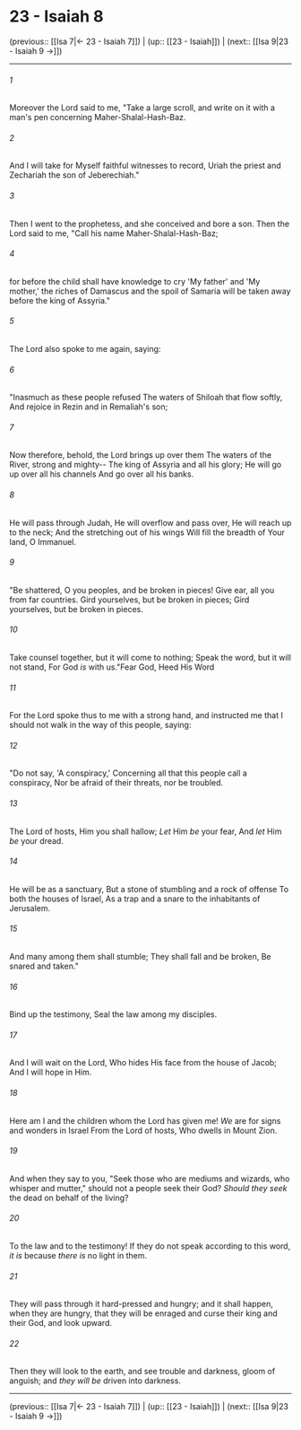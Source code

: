 # 23 - Isaiah 8

(previous:: [[Isa 7|← 23 - Isaiah 7]]) | (up:: [[23 - Isaiah]]) | (next:: [[Isa 9|23 - Isaiah 9 →]])

***


###### 1 
Moreover the Lord said to me, "Take a large scroll, and write on it with a man's pen concerning Maher-Shalal-Hash-Baz. 

###### 2 
And I will take for Myself faithful witnesses to record, Uriah the priest and Zechariah the son of Jeberechiah." 

###### 3 
Then I went to the prophetess, and she conceived and bore a son. Then the Lord said to me, "Call his name Maher-Shalal-Hash-Baz; 

###### 4 
for before the child shall have knowledge to cry 'My father' and 'My mother,' the riches of Damascus and the spoil of Samaria will be taken away before the king of Assyria." 

###### 5 
The Lord also spoke to me again, saying: 

###### 6 
"Inasmuch as these people refused The waters of Shiloah that flow softly, And rejoice in Rezin and in Remaliah's son; 

###### 7 
Now therefore, behold, the Lord brings up over them The waters of the River, strong and mighty-- The king of Assyria and all his glory; He will go up over all his channels And go over all his banks. 

###### 8 
He will pass through Judah, He will overflow and pass over, He will reach up to the neck; And the stretching out of his wings Will fill the breadth of Your land, O Immanuel. 

###### 9 
"Be shattered, O you peoples, and be broken in pieces! Give ear, all you from far countries. Gird yourselves, but be broken in pieces; Gird yourselves, but be broken in pieces. 

###### 10 
Take counsel together, but it will come to nothing; Speak the word, but it will not stand, For God _is_ with us."Fear God, Heed His Word 

###### 11 
For the Lord spoke thus to me with a strong hand, and instructed me that I should not walk in the way of this people, saying: 

###### 12 
"Do not say, 'A conspiracy,' Concerning all that this people call a conspiracy, Nor be afraid of their threats, nor be troubled. 

###### 13 
The Lord of hosts, Him you shall hallow; _Let_ Him _be_ your fear, And _let_ Him _be_ your dread. 

###### 14 
He will be as a sanctuary, But a stone of stumbling and a rock of offense To both the houses of Israel, As a trap and a snare to the inhabitants of Jerusalem. 

###### 15 
And many among them shall stumble; They shall fall and be broken, Be snared and taken." 

###### 16 
Bind up the testimony, Seal the law among my disciples. 

###### 17 
And I will wait on the Lord, Who hides His face from the house of Jacob; And I will hope in Him. 

###### 18 
Here am I and the children whom the Lord has given me! _We_ are for signs and wonders in Israel From the Lord of hosts, Who dwells in Mount Zion. 

###### 19 
And when they say to you, "Seek those who are mediums and wizards, who whisper and mutter," should not a people seek their God? _Should they_ _seek_ the dead on behalf of the living? 

###### 20 
To the law and to the testimony! If they do not speak according to this word, _it is_ because _there_ _is_ no light in them. 

###### 21 
They will pass through it hard-pressed and hungry; and it shall happen, when they are hungry, that they will be enraged and curse their king and their God, and look upward. 

###### 22 
Then they will look to the earth, and see trouble and darkness, gloom of anguish; and _they will be_ driven into darkness.

***

(previous:: [[Isa 7|← 23 - Isaiah 7]]) | (up:: [[23 - Isaiah]]) | (next:: [[Isa 9|23 - Isaiah 9 →]])
